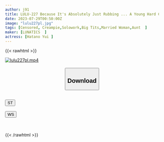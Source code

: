 ```yaml
---
author: j91
title: LULU-227 Because It's Absolutely Just Rubbing ... A Young Hard Crotch That Is Persistent With Intercrural Sex In The Crotch Of A Constricted Busty Aunt. ! A Convulsive Sensitive Vagina Is Tightened And Cum Shot Many Times In A Row! ! Yui Hatano
date: 2023-07-29T00:50:00Z
image: "lulu227pl.jpg"
tags: [Censored, Creampie,Solowork,Big Tits,Married Woman,Aunt	]
maker: [LUNATICS  ]
actress: [Hatano Yui ]
---
```



{{< rawhtml >}}

<div class="video" data-videoid="m3Y1wxBXm1fbxoG">
    <a href="javascript:;">
        <img src="https://my.j91.asia/posts/lulu227pl/lulu227pl.jpg" width="WIDTH" height="HEIGHT" alt="lulu227pl.mp4" loading="lazy">
    </a>
</div>

<script type="text/javascript" src="https://j91.asia/asset/on-demand-st.js"></script>

<br>
  <link rel="stylesheet" href="https://j91.asia/asset/bs5.css">
  
  <center>
  <button class="btn btn-primary" type="button" data-bs-toggle="collapse" data-bs-target=".multi-collapse" aria-expanded="false" aria-controls="multiCollapseExample1 multiCollapseExample2"><h2>Download</h2></button></center>
</p>
<div class="row">
  <div class="col">
    <div class="collapse multi-collapse" id="multiCollapseExample1">
      <div class="card card-body">
	      	      <br>
<div class="buttons">  
<a href="https://streamtape.to/v/m3Y1wxBXm1fbxoG"><button class="btn-hover color-3"><i class="fa fa-download"></i> ST</button></a></div>
    </div>
  </div>
</div>
  <div class="col">
    <div class="collapse multi-collapse" id="multiCollapseExample2">
      <div class="card card-body">
	      <br>
<div class="buttons">
    <a href="https://wolfstream.tv/3kd3lsh1bu4y.html"><button class="btn-hover color-9"><i class="fa fa-download"></i> WS</button></a></div>
<br><br>
      </div>
    </div>
  </div>
</div>

{{< /rawhtml >}}
